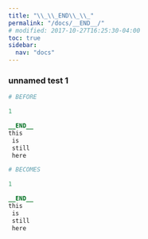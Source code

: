 ```yaml
---
title: "\\_\\_END\\_\\_"
permalink: "/docs/__END__/"
# modified: 2017-10-27T16:25:30-04:00
toc: true
sidebar:
  nav: "docs"
---
```

### unnamed test 1
```ruby
# BEFORE

1

__END__
this 
 is 
 still 
 here

```
```ruby
# BECOMES

1

__END__
this 
 is 
 still 
 here
```
